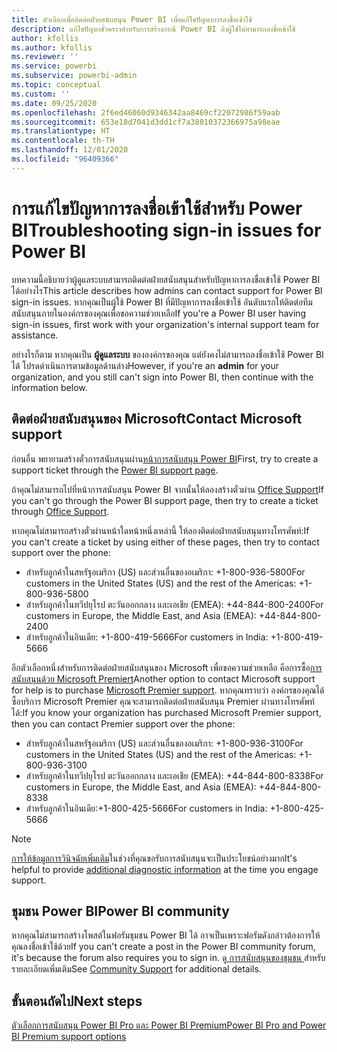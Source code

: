 ```yaml
---
title: ตัวเลือกเพื่อติดต่อฝ่ายสนับสนุน Power BI เพื่อแก้ไขปัญหาการลงชื่อเข้าใช้
description: แก้ไขปัญหาชั่วคราวสำหรับการสร้างกรณี Power BI ถ้าผู้ใช้ไม่สามารถลงชื่อเข้าใช้
author: kfollis
ms.author: kfollis
ms.reviewer: ''
ms.service: powerbi
ms.subservice: powerbi-admin
ms.topic: conceptual
ms.custom: ''
ms.date: 09/25/2020
ms.openlocfilehash: 2f6ed46060d9346342aa8469cf22072986f59aab
ms.sourcegitcommit: 653e18d7041d3dd1cf7a38010372366975a98eae
ms.translationtype: HT
ms.contentlocale: th-TH
ms.lasthandoff: 12/01/2020
ms.locfileid: "96409366"
---
```

# <a name="troubleshooting-sign-in-issues-for-power-bi"></a><span data-ttu-id="911e5-103">การแก้ไขปัญหาการลงชื่อเข้าใช้สำหรับ Power BI</span><span class="sxs-lookup"><span data-stu-id="911e5-103">Troubleshooting sign-in issues for Power BI</span></span>

<span data-ttu-id="911e5-104">บทความนี้อธิบายว่าผู้ดูแลระบบสามารถติดต่อฝ่ายสนับสนุนสำหรับปัญหาการลงชื่อเข้าใช้ Power BI ได้อย่างไร</span><span class="sxs-lookup"><span data-stu-id="911e5-104">This article describes how admins can contact support for Power BI sign-in issues.</span></span> <span data-ttu-id="911e5-105">หากคุณเป็นผู้ใช้ Power BI ที่มีปัญหาการลงชื่อเข้าใช้ อันดับแรกให้ติดต่อทีมสนับสนุนภายในองค์กรของคุณเพื่อขอความช่วยเหลือ</span><span class="sxs-lookup"><span data-stu-id="911e5-105">If you're a Power BI user having sign-in issues, first work with your organization's internal support team for assistance.</span></span>

<span data-ttu-id="911e5-106">อย่างไรก็ตาม หากคุณเป็น **ผู้ดูแลระบบ** ขององค์กรของคุณ แต่ยังคงไม่สามารถลงชื่อเข้าใช้ Power BI ได้ โปรดดำเนินการตามข้อมูลด้านล่าง</span><span class="sxs-lookup"><span data-stu-id="911e5-106">However, if you're an **admin** for your organization, and you still can't sign into Power BI, then continue with the information below.</span></span>

## <a name="contact-microsoft-support"></a><span data-ttu-id="911e5-107">ติดต่อฝ่ายสนับสนุนของ Microsoft</span><span class="sxs-lookup"><span data-stu-id="911e5-107">Contact Microsoft support</span></span>

<span data-ttu-id="911e5-108">ก่อนอื่น พยายามสร้างตั๋วการสนับสนุนผ่าน[หน้าการสนับสนุน Power BI](https://powerbi.microsoft.com/support/)</span><span class="sxs-lookup"><span data-stu-id="911e5-108">First, try to create a support ticket through the [Power BI support page](https://powerbi.microsoft.com/support/).</span></span>

<span data-ttu-id="911e5-109">ถ้าคุณไม่สามารถไปที่หน้าการสนับสนุน Power BI จากนั้นให้ลองสร้างตั๋วผ่าน [Office Support](https://support.office.com/home/contact)</span><span class="sxs-lookup"><span data-stu-id="911e5-109">If you can't go through the Power BI support page, then try to create a ticket through [Office Support](https://support.office.com/home/contact).</span></span>

<span data-ttu-id="911e5-110">หากคุณไม่สามารถสร้างตั๋วผ่านหน้าใดหน้าหนึ่งเหล่านี้ ให้ลองติดต่อฝ่ายสนับสนุนทางโทรศัพท์:</span><span class="sxs-lookup"><span data-stu-id="911e5-110">If you can't create a ticket by using either of these pages, then try to contact support over the phone:</span></span>

* <span data-ttu-id="911e5-111">สำหรับลูกค้าในสหรัฐอเมริกา (US) และส่วนอื่นของอเมริกา: +1-800-936-5800</span><span class="sxs-lookup"><span data-stu-id="911e5-111">For customers in the United States (US) and the rest of the Americas: +1-800-936-5800</span></span>
* <span data-ttu-id="911e5-112">สำหรับลูกค้าในทวีปยุโรป ตะวันออกกลาง และเอเชีย (EMEA): +44-844-800-2400</span><span class="sxs-lookup"><span data-stu-id="911e5-112">For customers in Europe, the Middle East, and Asia (EMEA): +44-844-800-2400</span></span>
* <span data-ttu-id="911e5-113">สำหรับลูกค้าในอินเดีย: +1-800-419-5666</span><span class="sxs-lookup"><span data-stu-id="911e5-113">For customers in India: +1-800-419-5666</span></span>

<span data-ttu-id="911e5-114">อีกตัวเลือกหนึ่งสำหรับการติดต่อฝ่ายสนับสนุนของ Microsoft เพื่อขอความช่วยเหลือ คือการซื้อ[การสนับสนุนด้วย Microsoft Premiert](https://support.microsoft.com/premier)</span><span class="sxs-lookup"><span data-stu-id="911e5-114">Another option to contact Microsoft support for help is to purchase [Microsoft Premier support](https://support.microsoft.com/premier).</span></span> <span data-ttu-id="911e5-115">หากคุณทราบว่า องค์กรของคุณได้ซื้อบริการ Microsoft Premier คุณจะสามารถติดต่อฝ่ายสนับสนุน Premier ผ่านทางโทรศัพท์ได้:</span><span class="sxs-lookup"><span data-stu-id="911e5-115">If you know your organization has purchased Microsoft Premier support, then you can contact Premier support over the phone:</span></span>

* <span data-ttu-id="911e5-116">สำหรับลูกค้าในสหรัฐอเมริกา (US) และส่วนอื่นของอเมริกา: +1-800-936-3100</span><span class="sxs-lookup"><span data-stu-id="911e5-116">For customers in the United States (US) and the rest of the Americas: +1-800-936-3100</span></span>
* <span data-ttu-id="911e5-117">สำหรับลูกค้าในทวีปยุโรป ตะวันออกกลาง และเอเชีย (EMEA): +44-844-800-8338</span><span class="sxs-lookup"><span data-stu-id="911e5-117">For customers in Europe, the Middle East, and Asia (EMEA): +44-844-800-8338</span></span>
* <span data-ttu-id="911e5-118">สำหรับลูกค้าในอินเดีย:+1-800-425-5666</span><span class="sxs-lookup"><span data-stu-id="911e5-118">For customers in India: +1-800-425-5666</span></span>

> [!Note]
> <span data-ttu-id="911e5-119">[การให้ข้อมูลการวินิจฉัยเพิ่มเติม](service-admin-capturing-additional-diagnostic-information-for-power-bi.md)ในช่วงที่คุณขอรับการสนับสนุนจะเป็นประโยชน์อย่างมาก</span><span class="sxs-lookup"><span data-stu-id="911e5-119">It's helpful to provide [additional diagnostic information](service-admin-capturing-additional-diagnostic-information-for-power-bi.md) at the time you engage support.</span></span>

## <a name="power-bi-community"></a><span data-ttu-id="911e5-120">ชุมชน Power BI</span><span class="sxs-lookup"><span data-stu-id="911e5-120">Power BI community</span></span>

<span data-ttu-id="911e5-121">หากคุณไม่สามารถสร้างโพสต์ในฟอรัมชุมชน Power BI ได้ อาจเป็นเพราะฟอรัมดังกล่าวต้องการให้คุณลงชื่อเข้าใช้ด้วย</span><span class="sxs-lookup"><span data-stu-id="911e5-121">If you can't create a post in the Power BI community forum, it's because the forum also requires you to sign in.</span></span> <span data-ttu-id="911e5-122">ดู[ การสนับสนุนของชุมชน ](https://community.powerbi.com/t5/Community-Support/ct-p/PBI_CommunitySupport)สำหรับรายละเอียดเพิ่มเติม</span><span class="sxs-lookup"><span data-stu-id="911e5-122">See [Community Support](https://community.powerbi.com/t5/Community-Support/ct-p/PBI_CommunitySupport) for additional details.</span></span>

## <a name="next-steps"></a><span data-ttu-id="911e5-123">ขั้นตอนถัดไป</span><span class="sxs-lookup"><span data-stu-id="911e5-123">Next steps</span></span>

[<span data-ttu-id="911e5-124">ตัวเลือกการสนับสนุน Power BI Pro และ Power BI Premium</span><span class="sxs-lookup"><span data-stu-id="911e5-124">Power BI Pro and Power BI Premium support options</span></span>](service-support-options.md)
